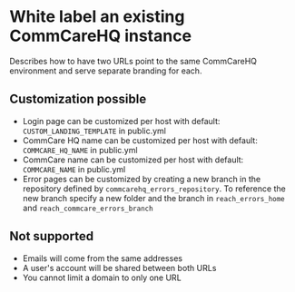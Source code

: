 # White label an existing CommCareHQ instance

Describes how to have two URLs point to the same CommCareHQ environment and
serve separate branding for each.

## Customization possible

* Login page can be customized per host with default: `CUSTOM_LANDING_TEMPLATE` in public.yml 
* CommCare HQ name can be customized per host with default: `COMMCARE_HQ_NAME` in public.yml 
* CommCare name can be customized per host with default: `COMMCARE_NAME` in public.yml 
* Error pages can be customized by creating a new branch in the repository defined by `commcarehq_errors_repository`.
  To reference the new branch specify a new folder and the branch in `reach_errors_home` and `reach_commcare_errors_branch`

## Not supported

* Emails will come from the same addresses
* A user's account will be shared between both URLs
* You cannot limit a domain to only one URL
